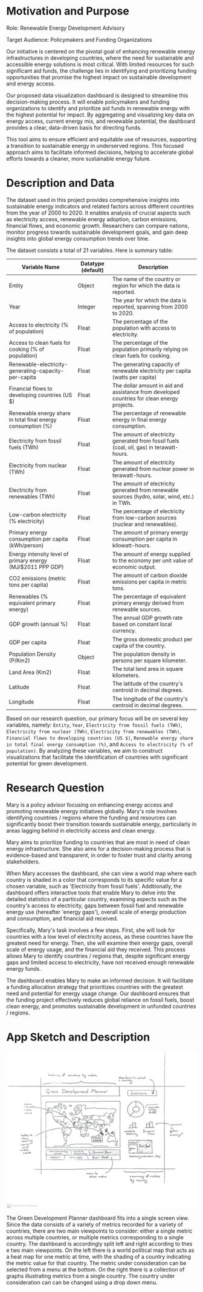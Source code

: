 # Motivation and Purpose
Role: Renewable Energy Development Advisory

Target Audience: Policymakers and Funding Organizations

Our initiative is centered on the pivotal goal of enhancing renewable energy infrastructures in developing countries, where the need for sustainable and accessible energy solutions is most critical. With limited resources for such significant aid funds, the challenge lies in identifying and prioritizing funding opportunities that promise the highest impact on sustainable development and energy access.

Our proposed data visualization dashboard is designed to streamline this decision-making process. It will enable policymakers and funding organizations to identify and prioritize aid funds in renewable energy with the highest potential for impact. By aggregating and visualizing key data on energy access, current energy mix, and renewable potential, the dashboard provides a clear, data-driven basis for directing funds.

This tool aims to ensure efficient and equitable use of resources, supporting a transition to sustainable energy in underserved regions. This focused approach aims to facilitate informed decisions, helping to accelerate global efforts towards a cleaner, more sustainable energy future.

# Description and Data

The dataset used in this project provides comprehensive insights into sustainable energy indicators and related factors across different countries from the year of 2000 to 2020. It enables analysis of crucial aspects such as electricity access, renewable energy adoption, carbon emissions, financial flows, and economic growth. Researchers can compare nations, monitor progress towards sustainable development goals, and gain deep insights into global energy consumption trends over time.

The dataset consists a total of 21 variables. Here is summary table:

| Variable Name                                            | Datatype (default)          | Description                                                                                     |
|----------------------------------------------------------|-----------------------------|-------------------------------------------------------------------------------------------------|
| Entity                                                   | Object                      | The name of the country or region for which the data is reported.                              |
| Year                                                     | Integer                     | The year for which the data is reported, spanning from 2000 to 2020.                            |
| Access to electricity (% of population)                 | Float                       | The percentage of the population with access to electricity.                                    |
| Access to clean fuels for cooking (% of population)     | Float                       | The percentage of the population primarily relying on clean fuels for cooking.                   |
| Renewable-electricity-generating-capacity-per-capita    | Float                       | The generating capacity of renewable electricity per capita (watts per capita)                   |
| Financial flows to developing countries (US $)         | Float                       | The dollar amount in aid and assistance from developed countries for clean energy projects.      |
| Renewable energy share in total final energy consumption (%) | Float                   | The percentage of renewable energy in final energy consumption.                                  |
| Electricity from fossil fuels (TWh)                    | Float                       | The amount of electricity generated from fossil fuels (coal, oil, gas) in terawatt-hours.        |
| Electricity from nuclear (TWh)                          | Float                       | The amount of electricity generated from nuclear power in terawatt-hours.                        |
| Electricity from renewables (TWh)                       | Float                       | The amount of electricity generated from renewable sources (hydro, solar, wind, etc.) in TWh.    |
| Low-carbon electricity (% electricity)                  | Float                       | The percentage of electricity from low-carbon sources (nuclear and renewables).                   |
| Primary energy consumption per capita (kWh/person)      | Float                       | The amount of primary energy consumption per capita in kilowatt-hours.                           |
| Energy intensity level of primary energy (MJ/$2011 PPP GDP) | Float                   | The amount of energy supplied to the economy per unit value of economic output.                  |
| CO2 emissions (metric tons per capita)                  | Float                       | The amount of carbon dioxide emissions per capita in metric tons.                                |
| Renewables (% equivalent primary energy)                | Float                       | The percentage of equivalent primary energy derived from renewable sources.                       |
| GDP growth (annual %)                                   | Float                       | The annual GDP growth rate based on constant local currency.                                     |
| GDP per capita                                          | Float                       | The gross domestic product per capita of the country.                                            |
| Population Density (P/Km2)                              | Object                      | The population density in persons per square kilometer.                                           |
| Land Area (Km2)                                         | Float                       | The total land area in square kilometers.                                                       |
| Latitude                                                 | Float                       | The latitude of the country's centroid in decimal degrees.                                       |
| Longitude                                                | Float                       | The longitude of the country's centroid in decimal degrees.                                      |

Based on our research question, our primary focus will be on several key variables, namely: `Entity`, `Year`, `Electricity from fossil fuels (TWh)`, `Electricity from nuclear (TWh)`, `Electricity from renewables (TWh)`, `Financial flows to developing countries (US $)`, `Renewable energy share in total final energy consumption (%)`, and `Access to electricity (% of population)`. By analyzing these variables, we aim to construct visualizations that facilitate the identification of countries with significant potential for green development.

# Research Question  

Mary is a policy advisor focusing on enhancing energy access and promoting renewable energy initiatives globally. Mary's role involves identifying countries / regions where the funding and resources can significantly boost their transition towards sustainable energy, particularly in areas lagging behind in electricity access and clean energy.  

Mary aims to prioritize funding to countries that are most in need of clean energy infrastructure. She also aims for a decision-making process that is evidence-based and transparent, in order to foster trust and clarity among stakeholders.  

When Mary accesses the dashboard, she can view a world map where each country is shaded in a color that corresponds to its specific value for a chosen variable, such as 'Electricity from fossil fuels'. Additionally, the dashboard offers interactive tools that enable Mary to delve into the detailed statistics of a particular country, examining aspects such as the country's access to electricity, gaps between fossil fuel and renewable energy use (hereafter 'energy gaps'), overall scale of energy production and consumption, and financial aid received.   

Specifically, Mary's task involves a few steps. First, she will look for countries with a low level of electricity access, as these countries have the greatest need for energy. Then, she will examine their energy gaps, overall scale of energy usage, and the financial aid they received. This process allows Mary to identify countries / regions that, despite significant energy gaps and limited access to electricity, have not received enough renewable energy funds.    

The dashboard enables Mary to make an informed decision. It will facilitate a funding allocation strategy that prioritizes countries with the greatest need and potential for energy usage change. Our dashboard ensures that the funding project effectively reduces global reliance on fossil fuels, boost clean energy, and promotes sustainable development in unfunded countries / regions.   

# App Sketch and Description

![An artist's rendition of the dashboard](../img/sketch.png)

The Green Development Planner dashboard fits into a single screen view. Since the data consists of a variety of metrics recorded for a variety of countries, there are two main viewpoints to consider: either a single metric across multiple countries, or multiple metrics corresponding to a single country. The dashboard is accordingly split left and right according to thes
e two main viewpoints. On the left there is a world political map that acts as a heat map for one metric at time, with the shading of a country indicating the metric value for that country. The metric under consideration can be selected from a menu at the bottom. On the right there is a collection of graphs illustrating metrics from a single country. The country under consideration can can be changed using a drop down menu. 